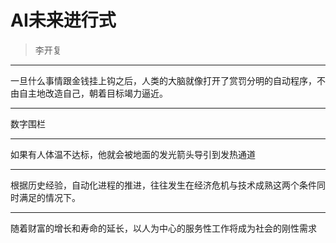 # AI未来进行式

> 李开复

---

一旦什么事情跟金钱挂上钩之后，人类的大脑就像打开了赏罚分明的自动程序，不由自主地改造自己，朝着目标竭力逼近。

---

数字围栏

---

如果有人体温不达标，他就会被地面的发光箭头导引到发热通道

---

根据历史经验，自动化进程的推进，往往发生在经济危机与技术成熟这两个条件同时满足的情况下。

---

随着财富的增长和寿命的延长，以人为中心的服务性工作将成为社会的刚性需求
